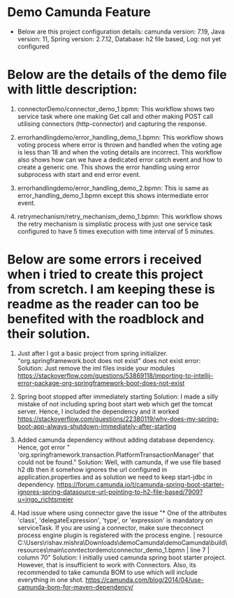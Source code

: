# Demo Camunda Feature

* Below are this project configuration details:
camunda version: 7.19,
Java version: 11,
Spring version: 2.7.12,
Database: h2 file based,
Log: not yet configured


# Below are the details of the demo file with little description:

1. connectorDemo/connector_demo_1.bpmn: This workflow shows two service task where one making Get call and other making POST call utilising connectors (http-connector) and capturing the response.

2. errorhandlingdemo/error_handling_demo_1.bpmn: This workflow shows voting process where error is thrown and handled when the voting age is less than 18 and when the voting details are incorrect. This workflow also shows how can we have a dedicated error catch event and how to create a generic one. This shows the error handling using error subprocess with start and end error event.

3. errorhandlingdemo/error_handling_demo_2.bpmn: This is same as error_handling_demo_1.bpmn except this shows intermediate error event.

4. retrymechanism/retry_mechanism_demo_1.bpmn: This workflow shows the retry mechanism is simplistic process with just one service task configured to have 5 times execution with time interval of 5 minutes.


# Below are some errors i received when i tried to create this project from scretch. I am keeping these is readme as the reader can too be benefited with the roadblock and their solution.

1. Just after I got a basic project from spring initializer. "org.springframework.boot does not exist" does not exist error:
Solution: Just remove the iml files inside your modules
https://stackoverflow.com/questions/53869118/importing-to-intellij-error-package-org-springframework-boot-does-not-exist

2. Spring boot stopped after immediately starting
Solution: I made a silly mistake of not including spring boot start web which get the tomcat server. Hence, I included the dependency and it worked
https://stackoverflow.com/questions/22380119/why-does-my-spring-boot-app-always-shutdown-immediately-after-starting

3. Added camunda dependency without adding database dependency. Hence, got error " 'org.springframework.transaction.PlatformTransactionManager' that could not be found."
Solution: Well, with camunda, if we use file based h2 db then it somehow ignores the url configured in application.properties and as solution we need
to keep start-jdbc in dependency.
https://forum.camunda.io/t/camunda-spring-boot-starter-ignores-spring-datasource-url-pointing-to-h2-file-based/7909?u=ingo_richtsmeier

4. Had issue where using connector gave the issue 
"* One of the attributes 'class', 'delegateExpression', 'type', or 'expression' is mandatory on serviceTask. If you are using a connector, make sure theconnect process engine plugin is registered with the process engine. | resource C:\Users\rishav.mishra\Downloads\demoCamunda\demoCamunda\build\resources\main\conntectordemo\connector_demo_1.bpmn | line 7 | column 70"
Solution: I initially used camunda spring boot starter project. However, that is insufficient to work with Connectors. Also, its recommended to take 
camunda BOM to use which will include everything in one shot.
https://camunda.com/blog/2014/04/use-camunda-bom-for-maven-dependency/






